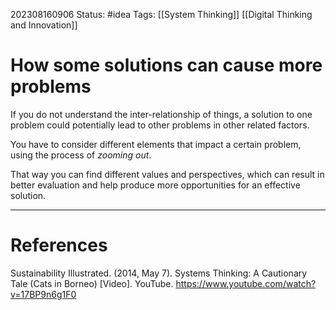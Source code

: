 202308160906
Status: #idea
Tags: [[System Thinking]] [[Digital Thinking and Innovation]]
# How some solutions can cause more problems

If you do not understand the inter-relationship of things, a solution to one problem could potentially lead to other problems in other related factors.

You have to consider different elements that impact a certain problem, using the process of *zooming out*.

That way you can find different values and perspectives, which can result in better evaluation and help produce more opportunities for an effective solution.

---
# References
Sustainability Illustrated. (2014, May 7). Systems Thinking: A Cautionary Tale (Cats in Borneo) [Video]. YouTube. https://www.youtube.com/watch?v=17BP9n6g1F0